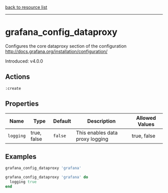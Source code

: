 [back to resource list](https://github.com/sous-chefs/grafana#resources)

---

# grafana_config_dataproxy

Configures the core dataproxy section of the configuration <http://docs.grafana.org/installation/configuration/>

Introduced: v4.0.0

## Actions

`:create`

## Properties

| Name                      | Type          |  Default                    | Description                                                               | Allowed Values
| ------------------------- | ------------- | --------------------------- | ------------------------------------------------------------------------- | --------------- |
| `logging`                 | true, false   | `false`                     | This enables data proxy logging                        | true, false

## Examples

```ruby
grafana_config_dataproxy 'grafana'
```

```ruby
grafana_config_dataproxy 'grafana' do
  logging true
end
```
